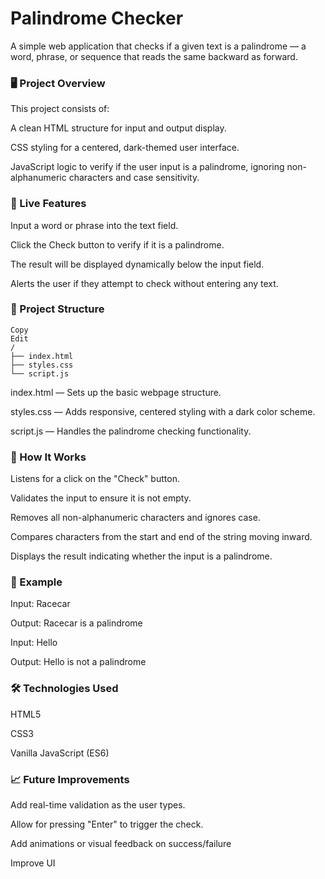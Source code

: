 # Palindrome Checker
A simple web application that checks if a given text is a palindrome — a word, phrase, or sequence that reads the same backward as forward.

### 🖥️ Project Overview
This project consists of:

A clean HTML structure for input and output display.

CSS styling for a centered, dark-themed user interface.

JavaScript logic to verify if the user input is a palindrome, ignoring non-alphanumeric characters and case sensitivity.

### 🚀 Live Features
Input a word or phrase into the text field.

Click the Check button to verify if it is a palindrome.

The result will be displayed dynamically below the input field.

Alerts the user if they attempt to check without entering any text.

### 📂 Project Structure
```pgsql
Copy
Edit
/
├── index.html
├── styles.css
└── script.js
```
index.html — Sets up the basic webpage structure.

styles.css — Adds responsive, centered styling with a dark color scheme.

script.js — Handles the palindrome checking functionality.

### 🔧 How It Works
Listens for a click on the "Check" button.

Validates the input to ensure it is not empty.

Removes all non-alphanumeric characters and ignores case.

Compares characters from the start and end of the string moving inward.

Displays the result indicating whether the input is a palindrome.

### 📜 Example
Input: Racecar

Output: Racecar is a palindrome

Input: Hello

Output: Hello is not a palindrome

### 🛠️ Technologies Used
HTML5

CSS3

Vanilla JavaScript (ES6)

### 📈 Future Improvements
Add real-time validation as the user types.

Allow for pressing "Enter" to trigger the check.

Add animations or visual feedback on success/failure

Improve UI
